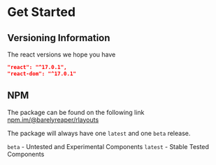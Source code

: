 # Get Started 

## Versioning Information 

The react versions we hope you have

```json
"react": "^17.0.1",
"react-dom": "^17.0.1"
```

## NPM 
The package can be found on the following link 
[npm.im/@barelyreaper/rlayouts](https://www.npm.im/@barelyreaper/rlayouts)

The package will always have one `latest` and one `beta` release.

`beta` - Untested and Experimental Components
`latest` - Stable Tested Components 


